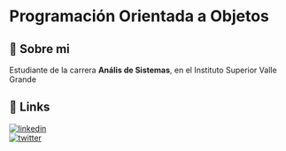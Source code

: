 # Programación Orientada a Objetos
                
## 🚀 Sobre mi 
Estudiante de la carrera **Anális de Sistemas**, en el Instituto Superior Valle Grande    
## 🔗 Links  

[![linkedin](https://img.shields.io/badge/linkedin-0A66C2?style=for-the-badge&logo=linkedin&logoColor=white)](https://www.linkedin.com/in/isael-fatama-655615274/)  
[![twitter](https://img.shields.io/badge/github-000?style=for-the-badge&logo=github&logoColor=white)](https://github.com/IsaelFatamaDev)  
